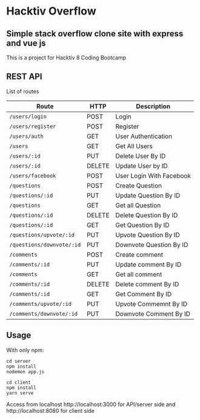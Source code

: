 # Hacktiv Overflow

## Simple stack overflow clone site with express and vue js

This is a project for Hacktiv 8 Coding Bootcamp

## REST API

List of routes

| Route                     | HTTP   | Description              |
| ------------------------- | ------ | ------------------------ |
| `/users/login`            | POST   | Login                    |
| `/users/register`         | POST   | Register                 |
| `/users/auth`             | GET    | User Authentication      |
| `/users`                  | GET    | Get All Users            |
| `/users/:id`              | PUT    | Delete User By ID        |
| `/users/:id`              | DELETE | Update User by ID        |
| `/users/facebook`         | POST   | User Login With Facebook |
| `/questions`              | POST   | Create Question          |
| `/questions/:id`          | PUT    | Update Question By ID    |
| `/questions`              | GET    | Get all Question         |
| `/questions/:id`          | DELETE | Delete Question By ID    |
| `/questions/:id`          | GET    | Get Question By ID       |
| `/questions/upvote/:id`   | PUT    | Upvote Question By ID    |
| `/questions/downvote/:id` | PUT    | Downvote Question By ID  |
| `/comments`               | POST   | Create comment           |
| `/comments/:id`           | PUT    | Update comment By ID     |
| `/comments`               | GET    | Get all comment          |
| `/comments/:id`           | DELETE | Delete comment By ID     |
| `/comments/:id`           | GET    | Get Comment By ID        |
| `/comments/upvote/:id`    | PUT    | Upvote Commemnt By ID    |
| `/comments/downvote/:id`  | PUT    | Downvote Comment By ID   |

## Usage

With only npm:

```
cd server
npm install
nodemon app.js

cd client
npm install
yarn serve
```

Access from localhost http://localhost:3000 for API/server side and http://localhost:8080 for client side
